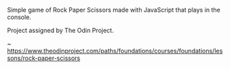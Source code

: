 Simple game of Rock Paper Scissors made with JavaScript that plays in the console.

Project assigned by The Odin Project.

~ https://www.theodinproject.com/paths/foundations/courses/foundations/lessons/rock-paper-scissors
